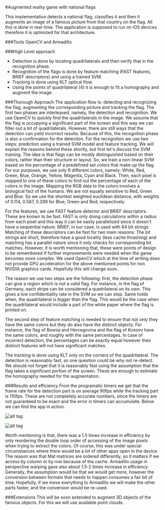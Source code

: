 
#Augmented reality game with national flags

This implementation detects a national flag, classifies it and then it augments an image of a famous picture from that country on the flag. All this is done in real-time. The application is supposed to run on iOS devices therefore it is optimized for that architecture.

###Tools
OpenCV and Armadillo

###High Level approach
- Detection is done by locating quadrilaterals and then verify that in the recognition phase.
- Recognition of the flags is done by feature matching (FAST features, BRIEF descriptors) and using a trained SVM.
- Tracking is done using KLT optical flow.
- Using the points of quadrilateral (4) it is enough to fit a homography and augment the image.


###Thorough Approach
The application flow is: detecting and recognizing the flag, augmenting the corresponding picture and tracking the flag. The first two phases are interleaved, namely, the detection and recognition. We use OpenCV to quickly find the quadrilaterals in the image. We assume that the flag is occupying a significant part of the screen and this way we can filter out a lot of quadrilaterals. However, there are still ways that the detection can yield incorrect results. Because of this, the recognition phase is also a confirmation for the detection. For the recognition we use two steps: prediction using a trained SVM model and feature tracking. We will explain the reasons behind these shortly, but first let's discuss the SVM training. The idea is that flags can be mostly distinguished based on their colors, rather than their structure or layout. So, we train a non-linear SVM based on the percentage of a predefined set colors that make up the flag. For our purposes, we use only 9 different colors, namely: White, Red, Green, Blue, Orange, Yellow, Magenta, Cyan and Black. Then, each pixel is mapped to one of these colors to find out the percentage of each of the colors in the image. Mapping the RGB data to the colors involves a biological fact of the humans. We are not equally sensitive to Red, Green and Blue. So we use the shortest weighted euclidean distance, with weights of 0.114, 0.587, 0.299 for Blue, Green and Red, respectively.

For the features, we use FAST feature detector and BRIEF descriptors. These are known to be fast. FAST is only doing calculations within a radius from each pixel and this way it can be easily parallelized since it doesn't have a sequential nature. BRIEF, in our case, is used with 64 bit strings. Matching of these descriptors can be fast for two main reasons: The bit strings are short, therefore have a good locality (less cache thrashing) and matching has a parallel nature since it only checks for corresponding bit matches. However, it is worth mentioning that, these were points of design to be remembered if further improvements were needed when the game becomes more complex. We used OpenCV which at the time of writing does not provide GPU acceleration for the above mentioned points for non NVIDIA graphics cards. Hopefully this will change soon.

The reason we use two steps are the following: first, the detection phase can give a region which is not a valid flag. For instance, in the flag of Germany, each stripe can be considered a quadrilateral on its own. This gives a low confidentiality rate in the SVM so we can stop. Same holds when, the quadrilateral is bigger than the flag. This would be the case when the quadrilateral would include a part of the white paper where the flag is printed on. 

The second step of feature matching is needed to ensure that not only they have the same colors but they do also have the distinct objects. For instance, the flag of Bosnia and Hercegovina and the flag of Kosovo have the same colors, and roughly with the same percentages. In case of incorrect detection, the percentages can be exactly equal however their distinct features will not have significant matches. 

The tracking is done using KLT only on the corners of the quadrilateral. The detection is reasonably fast, so one question could be why not re-detect. We should not forget that it is reasonably fast using the assumption that the flag takes a significant portion of the screen. These are enough to estimate the homography needed for the augmentation.


###Results and efficiency
From the programatic timers we get that the frame rate for the detection part is on average 90fps while the tracking part is 110fps. These are not completely accurate numbers, since the timers are not guaranteed to be exact and the error in timers can accumulate. Below we can find the app in action.

![alt tag](http://postimg.org/image/7tl8wkfa9)

![alt tag](http://postimg.org/image/iuge1l7j5)

Worth mentioning is that, there was a 1.5 times increase in efficiency by only reordering the double loop order of accessing of the image pixels when trying to extract the colors. Of course, this was under special circumstances where there would be a lot of other apps open in the device. The reason was that Mat matrices are ordered differently, so it matters if we access by column or by row because of the cache.
Armadillo usage in perspective warping gave also about 1.5-2 times increase in efficiency. Generally, the assumption would be that we would get more, however the conversion between formats that needs to happen consumes a fair bit of time. Hopefully, if we move everything to Armadillo we will make the other parts faster, and the conversion would be re-used.




###Extensions
This will be soon extended to augment 3D objects of the famous objects. For this we will use available point clouds.
